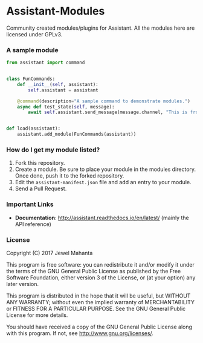 # Assistant-Modules
Community created modules/plugins for Assistant. All the modules here are licensed under GPLv3.

### A sample module
```py
from assistant import command


class FunCommands:
    def __init__(self, assistant):
        self.assistant = assistant

    @command(description="A sample command to demonstrate modules.")
    async def test_state(self, message):
        await self.assistant.send_message(message.channel, "This is from a downloaded module.")


def load(assistant):
    assistant.add_module(FunCommands(assistant))
```

### How do I get my module listed?
1. Fork this repository.
2. Create a module. Be sure to place your module in the modules directory. Once done, push it to the forked repository.
3. Edit the `assistant-manifest.json` file and add an entry to your module.
4. Send a Pull Request.

### Important Links
* **Documentation**: http://assistant.readthedocs.io/en/latest/ (mainly the API reference)

### License
Copyright (C) 2017  Jewel Mahanta

This program is free software: you can redistribute it and/or modify
it under the terms of the GNU General Public License as published by
the Free Software Foundation, either version 3 of the License, or
(at your option) any later version.

This program is distributed in the hope that it will be useful,
but WITHOUT ANY WARRANTY; without even the implied warranty of
MERCHANTABILITY or FITNESS FOR A PARTICULAR PURPOSE.  See the
GNU General Public License for more details.

You should have received a copy of the GNU General Public License
along with this program.  If not, see <http://www.gnu.org/licenses/>.
